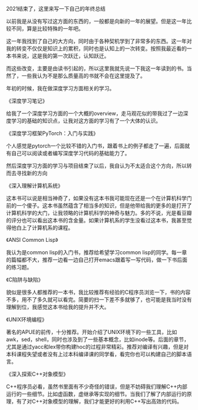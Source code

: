 2021结束了，这里来写一下自己的年终总结

以前我是从没有写过这方面的东西的，一般都是向新的一年的展望。但是这一年比较不同，算是比较特殊的一年吧。

这一年我找到了自己的大方向，同时由于各种契机学到了非常多的东西。这一年对我的转变不仅仅是知识上的累积，同时也是认知上的一次转变。按照我最近看的一本书来说，这是我的第一次跃迁，认知跃迁。

而这些改变，主要是由读书引起的，所以这里我就先说一下我这一年读到的书。当然了，一些我认为不是那么质量高的书就不会在这里提及了。

年初的时候，我在做深度学习方面相关的学习。

《深度学习笔记》

给我了一个深度学习方面的一个大概的overview，走马观花似的带我过了一边深度学习的基础的知识点，让我对这方面的学习有了一个大体的认识。

《深度学习框架PyTorch：入门与实践》

个人感觉是pytorch一个比较不错的入门书，跟着书上的例子都走了一遍，后面就有自己可以阅读或者编写深度学习代码的基础能力了。

然后深度学习方面的学习与项目结束了以后，我自认为不太适合这个方向，所以转而去寻找新的方向

《深入理解计算机系统》

这本书可以说是相当神奇了，如果没有这本书我可能现在还是一个在计算机科学门前的一个傻子。这本书虽然蕴含了相当多的知识，但是他带给我的更多的是打开了计算机科学的大门，让我领略的计算机科学的神奇与魅力。多的不说，光是看豆瓣的评分也可以看出这本书的含金量。如果计算机系的学生没看过这本书，我甚至觉得他白上了计算机系的课程。

《ANSI Common Lisp》

我认为是common lisp的入门书，推荐给希望学习common lisp的同学。每一章的篇幅都不大，推荐一边看一边自己打开emacs跟着写一写代码，做一下书后面的练习题。

《C陷阱与缺陷》

貌似是很多人都推荐的一本书，我比较推荐有经验的C程序员浏览一下，书的内容不多，用不了多久就可以看完。简要的扫一下差不多就够了，也可能是我当时没有理解到位，我感觉这本书给我的提升并不大。

《UNIX环境编程》

著名的APUE的前传，十分推荐。开始介绍了UNIX环境下的一些工具，比如awk，sed，shell，同时也涉及到了一些基本概念，比如inode等。后面的章节，尤其是通过yacc和lex带你构建hoc的过程非常精彩。推荐对编译有兴趣，但是对本科课程失望或者没有上过本科编译课的同学看，看完你也可以构建自己的脚本语言。

《深入探索C++对象模型》

C++程序员必看，虽然书里面有不少奇怪的错误，但是不妨碍我们理解C++内部运行的一些细节。比如虚函数，虚继承等实现的细节。当我们了解了内部运行的原理，有了对C++对象模型的理解，我们才能更好的利用C++写出高效的代码。

